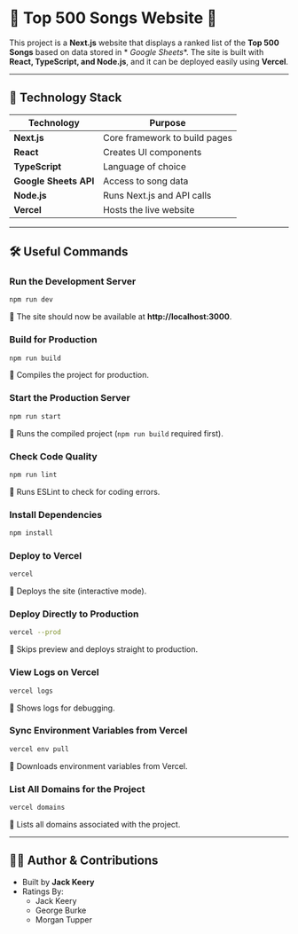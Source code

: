 # 🎵 Top 500 Songs Website 🎵

This project is a **Next.js** website that displays a ranked list of the **Top 500 Songs** based on data stored in *
*Google Sheets**. The site is built with **React, TypeScript, and Node.js**, and it can be deployed easily using **Vercel**.

---

## 🚀 **Technology Stack**

| Technology            | Purpose                       |
|-----------------------|-------------------------------|
| **Next.js**           | Core framework to build pages |
| **React**             | Creates UI components         |
| **TypeScript**        | Language of choice            |
| **Google Sheets API** | Access to song data           |
| **Node.js**           | Runs Next.js and API calls    |
| **Vercel**            | Hosts the live website        |

---

## 🛠 **Useful Commands**

### **Run the Development Server**

```sh
npm run dev
```

📌 The site should now be available at **http://localhost:3000**.

### **Build for Production**

```sh
npm run build
```

📌 Compiles the project for production.

### **Start the Production Server**

```sh
npm run start
```

📌 Runs the compiled project (`npm run build` required first).

### **Check Code Quality**

```sh
npm run lint
```

📌 Runs ESLint to check for coding errors.

### **Install Dependencies**

```sh
npm install
```

### **Deploy to Vercel**

```sh
vercel
```

📌 Deploys the site (interactive mode).

### **Deploy Directly to Production**

```sh
vercel --prod
```

📌 Skips preview and deploys straight to production.

### **View Logs on Vercel**

```sh
vercel logs
```

📌 Shows logs for debugging.

### **Sync Environment Variables from Vercel**

```sh
vercel env pull
```

📌 Downloads environment variables from Vercel.

### **List All Domains for the Project**

```sh
vercel domains
```

📌 Lists all domains associated with the project.

---

## 👨‍💻 **Author & Contributions**

- Built by **Jack Keery**
- Ratings By:
    - Jack Keery
    - George Burke
    - Morgan Tupper
